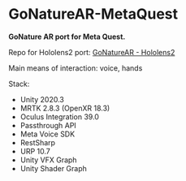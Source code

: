 # GoNatureAR-MetaQuest
**GoNature AR port for Meta Quest.**

Repo for Hololens2 port:  [GoNatureAR - Hololens2](https://github.com/MinasKatsiokalis/GoNatureAR)

Main means of interaction: voice, hands

Stack:
- Unity 2020.3
- MRTK 2.8.3 (OpenXR 18.3)
- Oculus Integration 39.0
- Passthrough API
- Meta Voice SDK
- RestSharp
- URP 10.7
- Unity VFX Graph
- Unity Shader Graph
